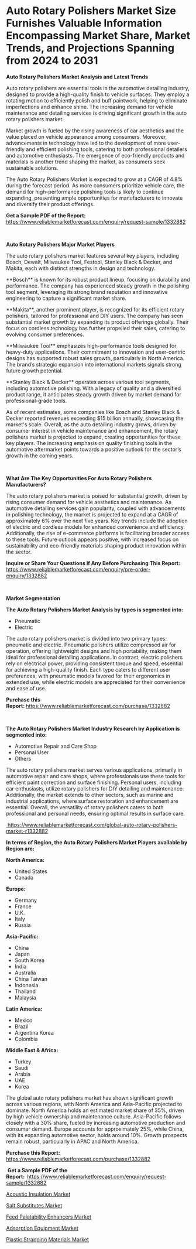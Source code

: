 <p><h1>Auto Rotary Polishers Market Size Furnishes Valuable Information Encompassing Market Share, Market Trends, and Projections Spanning from 2024 to 2031</h1></p><p><strong>Auto Rotary Polishers Market Analysis and Latest Trends</strong></p>
<p><p>Auto rotary polishers are essential tools in the automotive detailing industry, designed to provide a high-quality finish to vehicle surfaces. They employ a rotating motion to efficiently polish and buff paintwork, helping to eliminate imperfections and enhance shine. The increasing demand for vehicle maintenance and detailing services is driving significant growth in the auto rotary polishers market.</p><p>Market growth is fueled by the rising awareness of car aesthetics and the value placed on vehicle appearance among consumers. Moreover, advancements in technology have led to the development of more user-friendly and efficient polishing tools, catering to both professional detailers and automotive enthusiasts. The emergence of eco-friendly products and materials is another trend shaping the market, as consumers seek sustainable solutions.</p><p>The Auto Rotary Polishers Market is expected to grow at a CAGR of 4.8% during the forecast period. As more consumers prioritize vehicle care, the demand for high-performance polishing tools is likely to continue expanding, presenting ample opportunities for manufacturers to innovate and diversify their product offerings.</p></p>
<p><strong>Get a Sample PDF of the Report:&nbsp;</strong> <a href="https://www.reliablemarketforecast.com/enquiry/request-sample/1332882?utm_campaign=1167&utm_medium=2&utm_source=Github&utm_content=ia&utm_term=11122024&utm_id=auto-rotary-polishers">https://www.reliablemarketforecast.com/enquiry/request-sample/1332882</a></p>
<p>&nbsp;</p>
<p><strong>Auto Rotary Polishers Major Market Players</strong></p>
<p><p>The auto rotary polishers market features several key players, including Bosch, Dewalt, Milwaukee Tool, Festool, Stanley Black & Decker, and Makita, each with distinct strengths in design and technology. </p><p>**Bosch** is known for its robust product lineup, focusing on durability and performance. The company has experienced steady growth in the polishing tool segment, leveraging its strong brand reputation and innovative engineering to capture a significant market share.</p><p>**Makita**, another prominent player, is recognized for its efficient rotary polishers, tailored for professional and DIY users. The company has seen substantial market growth by expanding its product offerings globally. Their focus on cordless technology has further propelled their sales, catering to evolving consumer preferences.</p><p>**Milwaukee Tool** emphasizes high-performance tools designed for heavy-duty applications. Their commitment to innovation and user-centric designs has supported robust sales growth, particularly in North America. The brand’s strategic expansion into international markets signals strong future growth potential.</p><p>**Stanley Black & Decker** operates across various tool segments, including automotive polishing. With a legacy of quality and a diversified product range, it anticipates steady growth driven by market demand for professional-grade tools. </p><p>As of recent estimates, some companies like Bosch and Stanley Black & Decker reported revenues exceeding $15 billion annually, showcasing the market's scale. Overall, as the auto detailing industry grows, driven by consumer interest in vehicle maintenance and enhancement, the rotary polishers market is projected to expand, creating opportunities for these key players. The increasing emphasis on quality finishing tools in the automotive aftermarket points towards a positive outlook for the sector’s growth in the coming years.</p></p>
<p>&nbsp;</p>
<p><strong>What Are The Key Opportunities For Auto Rotary Polishers Manufacturers?</strong></p>
<p><p>The auto rotary polishers market is poised for substantial growth, driven by rising consumer demand for vehicle aesthetics and maintenance. As automotive detailing services gain popularity, coupled with advancements in polishing technology, the market is projected to expand at a CAGR of approximately 6% over the next five years. Key trends include the adoption of electric and cordless models for enhanced convenience and efficiency. Additionally, the rise of e-commerce platforms is facilitating broader access to these tools. Future outlook appears positive, with increased focus on sustainability and eco-friendly materials shaping product innovation within the sector.</p></p>
<p><strong>Inquire or Share Your Questions If Any Before Purchasing This Report:</strong> <a href="https://www.reliablemarketforecast.com/enquiry/pre-order-enquiry/1332882?utm_campaign=1167&utm_medium=2&utm_source=Github&utm_content=ia&utm_term=11122024&utm_id=auto-rotary-polishers">https://www.reliablemarketforecast.com/enquiry/pre-order-enquiry/1332882</a></p>
<p>&nbsp;</p>
<p><strong>Market Segmentation</strong></p>
<p><strong>The Auto Rotary Polishers Market Analysis by types is segmented into:</strong></p>
<p><ul><li>Pneumatic</li><li>Electric</li></ul></p>
<p><p>The auto rotary polishers market is divided into two primary types: pneumatic and electric. Pneumatic polishers utilize compressed air for operation, offering lightweight designs and high portability, making them ideal for professional detailing applications. In contrast, electric polishers rely on electrical power, providing consistent torque and speed, essential for achieving a high-quality finish. Each type caters to different user preferences, with pneumatic models favored for their ergonomics in extended use, while electric models are appreciated for their convenience and ease of use.</p></p>
<p><strong>Purchase this Report:&nbsp;</strong><a href="https://www.reliablemarketforecast.com/purchase/1332882?utm_campaign=1167&utm_medium=2&utm_source=Github&utm_content=ia&utm_term=11122024&utm_id=auto-rotary-polishers">https://www.reliablemarketforecast.com/purchase/1332882</a></p>
<p>&nbsp;</p>
<p><strong>The Auto Rotary Polishers Market Industry Research by Application is segmented into:</strong></p>
<p><ul><li>Automotive Repair and Care Shop</li><li>Personal User</li><li>Others</li></ul></p>
<p><p>The auto rotary polishers market serves various applications, primarily in automotive repair and care shops, where professionals use these tools for efficient paint correction and surface finishing. Personal users, including car enthusiasts, utilize rotary polishers for DIY detailing and maintenance. Additionally, the market extends to other sectors, such as marine and industrial applications, where surface restoration and enhancement are essential. Overall, the versatility of rotary polishers caters to both professional and personal needs, ensuring optimal results in surface care.</p></p>
<p><a href="https://www.reliablemarketforecast.com/global-auto-rotary-polishers-market-r1332882?utm_campaign=1167&utm_medium=2&utm_source=Github&utm_content=ia&utm_term=11122024&utm_id=auto-rotary-polishers">&nbsp;https://www.reliablemarketforecast.com/global-auto-rotary-polishers-market-r1332882</a></p>
<p><strong>In terms of Region, the Auto Rotary Polishers Market Players available by Region are:</strong></p>
<p>
    <p> <strong> North America: </strong>
        <ul>
            <li>United States</li>
            <li>Canada</li>
        </ul>
        </p> 
    <p> <strong> Europe: </strong>
        <ul>
            <li>Germany</li>
            <li>France</li>
            <li>U.K.</li>
            <li>Italy</li>
            <li>Russia</li>
        </ul>
        </p> 
    <p> <strong> Asia-Pacific: </strong>
        <ul>
            <li>China</li>
            <li>Japan</li>
            <li>South Korea</li>
            <li>India</li>
            <li>Australia</li>
            <li>China Taiwan</li>
            <li>Indonesia</li>
            <li>Thailand</li>
            <li>Malaysia</li>
        </ul>
        </p> 
    <p> <strong> Latin America: </strong>
        <ul>
            <li>Mexico</li>
            <li>Brazil</li>
            <li>Argentina Korea</li>
            <li>Colombia</li>
        </ul>
        </p> 
    <p> <strong> Middle East & Africa: </strong>
        <ul>
            <li>Turkey</li>
            <li>Saudi</li>
            <li>Arabia</li>
            <li>UAE</li>
            <li>Korea</li>
        </ul>
    </p>
    </p>
<p><p>The global auto rotary polishers market has shown significant growth across various regions, with North America and Asia-Pacific projected to dominate. North America holds an estimated market share of 35%, driven by high vehicle ownership and maintenance culture. Asia-Pacific follows closely with a 30% share, fueled by increasing automotive production and consumer demand. Europe accounts for approximately 25%, while China, with its expanding automotive sector, holds around 10%. Growth prospects remain robust, particularly in APAC and North America.</p></p>
<p><strong>Purchase this Report: </strong><a href="https://www.reliablemarketforecast.com/purchase/1332882?utm_campaign=1167&utm_medium=2&utm_source=Github&utm_content=ia&utm_term=11122024&utm_id=auto-rotary-polishers">https://www.reliablemarketforecast.com/purchase/1332882</a></p>
<p>&nbsp;<strong>Get a Sample PDF of the Report:&nbsp;&nbsp;</strong><a href="https://www.reliablemarketforecast.com/enquiry/request-sample/1332882?utm_campaign=1167&utm_medium=2&utm_source=Github&utm_content=ia&utm_term=11122024&utm_id=auto-rotary-polishers">https://www.reliablemarketforecast.com/enquiry/request-sample/1332882</a></p>
<p><strong></strong></p>
<p><p><a href="https://www.linkedin.com/pulse/acoustic-insulation-market-size-revenue-trend-analysis-1ybpc?utm_campaign=1167&utm_medium=2&utm_source=Github&utm_content=ia&utm_term=11122024&utm_id=auto-rotary-polishers">Acoustic Insulation Market</a></p><p><a href="https://www.linkedin.com/pulse/salt-substitutes-industry-research-covering-multiple-unnvc?utm_campaign=1167&utm_medium=2&utm_source=Github&utm_content=ia&utm_term=11122024&utm_id=auto-rotary-polishers">Salt Substitutes Market</a></p><p><a href="https://www.linkedin.com/pulse/rev-athenaur-okk4f?utm_campaign=1167&utm_medium=2&utm_source=Github&utm_content=ia&utm_term=11122024&utm_id=auto-rotary-polishers">Feed Palatability Enhancers Market</a></p><p><a href="https://www.linkedin.com/pulse/adsorption-equipment-market-growth-study-offers-detailed-x7ytc?utm_campaign=1167&utm_medium=2&utm_source=Github&utm_content=ia&utm_term=11122024&utm_id=auto-rotary-polishers">Adsorption Equipment Market</a></p><p><a href="https://www.linkedin.com/pulse/plastic-strapping-materials-market-growth-study-highlights-qj29c?utm_campaign=1167&utm_medium=2&utm_source=Github&utm_content=ia&utm_term=11122024&utm_id=auto-rotary-polishers">Plastic Strapping Materials Market</a></p></p>